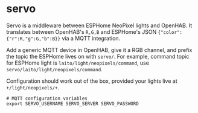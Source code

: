 # servo

Servo is a middleware between ESPHome NeoPixel lights and OpenHAB. It translates between OpenHAB's `R,G,B`
and ESPHome's JSON `{"color":{"r":R,"g":G,"b":B}}` via a MQTT integration.

Add a generic MQTT device in OpenHAB, give it a RGB channel, and prefix the topic the ESPHome lives on with `servo/`.
For example, command topic for ESPHome light is `laito/light/neopixels/command`, use `servo/laito/light/neopixels/command`.

Configuration should work out of the box, provided your lights live at `+/light/neopixels/+`.

```
# MQTT configuration variables
export SERVO_USERNAME SERVO_SERVER SERVO_PASSWORD
```
